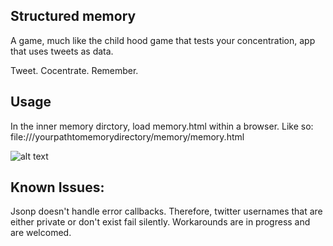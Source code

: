 <h2>Structured memory</h2>

A game, much like the child hood game that tests your concentration, app that uses tweets as data.

Tweet. Cocentrate. Remember.

<h2>Usage</h2>
In the inner memory dirctory, load memory.html within a browser. Like so: file:///yourpathtomemorydirectory/memory/memory.html

![alt text](https://raw.github.com/kenyavs/structured_memory/master/images/memory.png "Title")
 
<h2>Known Issues:</h2>
Jsonp doesn't handle error callbacks. Therefore, twitter usernames that are either private or don't exist fail silently. Workarounds are in progress and are welcomed.
